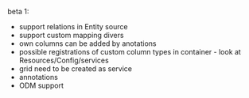 beta 1:

 - support relations in Entity source
 - support custom mapping divers
 - own columns can be added by anotations
 - possible registrations of custom column types in container - look at Resources/Config/services
 - grid need to be created as service
 - annotations
 - ODM support